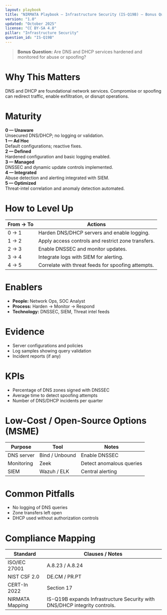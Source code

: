```yaml
---
layout: playbook
title: "NIRMATA Playbook — Infrastructure Security (IS-Q19B) — Bonus Question"
version: "1.0"
updated: "October 2025"
license: "CC BY-SA 4.0"
pillar: "Infrastructure Security"
question_id: "IS-Q19B"
---
```


> **Bonus Question:** Are DNS and DHCP services hardened and monitored for abuse or spoofing?

# Why This Matters
DNS and DHCP are foundational network services. Compromise or spoofing can redirect traffic, enable exfiltration, or disrupt operations.

# Maturity
<div class="levels-grid">
  <div class="level level-0"><strong>0 — Unaware</strong><br>Unsecured DNS/DHCP; no logging or validation.</div>
  <div class="level level-1"><strong>1 — Ad Hoc</strong><br>Default configurations; reactive fixes.</div>
  <div class="level level-2"><strong>2 — Defined</strong><br>Hardened configuration and basic logging enabled.</div>
  <div class="level level-3"><strong>3 — Managed</strong><br>DNSSEC and dynamic update controls implemented.</div>
  <div class="level level-4"><strong>4 — Integrated</strong><br>Abuse detection and alerting integrated with SIEM.</div>
  <div class="level level-5"><strong>5 — Optimized</strong><br>Threat-intel correlation and anomaly detection automated.</div>
</div>

# How to Level Up
| From → To | Actions |
|---|---|
| 0 → 1 |Harden DNS/DHCP servers and enable logging.|  
| 1 → 2 |Apply access controls and restrict zone transfers.|  
| 2 → 3 |Enable DNSSEC and monitor updates.|  
| 3 → 4 |Integrate logs with SIEM for alerting.|  
| 4 → 5 |Correlate with threat feeds for spoofing attempts. |

# Enablers
- **People:** Network Ops, SOC Analyst   
- **Process:** Harden → Monitor → Respond   
- **Technology:** DNSSEC, SIEM, Threat intel feeds   

# Evidence
- Server configurations and policies   
- Log samples showing query validation   
- Incident reports (if any)   

# KPIs
- Percentage of DNS zones signed with DNSSEC   
- Average time to detect spoofing attempts   
- Number of DNS/DHCP incidents per quarter   

# Low-Cost / Open-Source Options (MSME)
| Purpose | Tool | Notes |
|---|---|---|
| DNS server | Bind / Unbound | Enable DNSSEC |  
| Monitoring | Zeek | Detect anomalous queries |  
| SIEM | Wazuh / ELK | Central alerting |  

# Common Pitfalls
- No logging of DNS queries   
- Zone transfers left open   
- DHCP used without authorization controls   

# Compliance Mapping
| Standard | Clauses / Notes |
|---|---|
| ISO/IEC 27001 | A.8.23 / A.8.24 |
| NIST CSF 2.0 | DE.CM / PR.PT |
| CERT-In 2022 | Section 17 |
| NIRMATA Mapping | IS-Q19B expands Infrastructure Security with DNS/DHCP integrity controls. |

